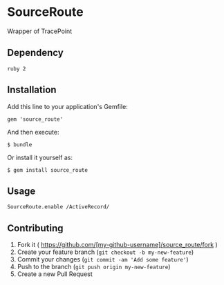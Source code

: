 # SourceRoute

Wrapper of TracePoint

## Dependency

    ruby 2

## Installation

Add this line to your application's Gemfile:

    gem 'source_route'

And then execute:

    $ bundle

Or install it yourself as:

    $ gem install source_route

## Usage

    SourceRoute.enable /ActiveRecord/

## Contributing

1. Fork it ( https://github.com/[my-github-username]/source_route/fork )
2. Create your feature branch (`git checkout -b my-new-feature`)
3. Commit your changes (`git commit -am 'Add some feature'`)
4. Push to the branch (`git push origin my-new-feature`)
5. Create a new Pull Request
